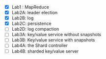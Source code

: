 - [x]  Lab1 : MapReduce
- [x]  Lab2A: leader election
- [x]  Lab2B: log
- [x]  Lab2C: persistence
- [ ]  Lab2D: log compaction
- [ ]  Lab3A: key/value service without snapshots
- [ ]  Lab3B: Key/value service with snapshots
- [ ]  Lab4A: the Shard controller
- [ ]  Lab4B: sharded key/value server
